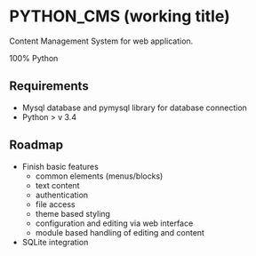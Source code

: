 PYTHON_CMS (working title)
====

Content Management System for web application.

100% Python

Requirements
---
* Mysql database and pymysql library for database connection
* Python > v 3.4

Roadmap
---
* Finish basic features
    * common elements (menus/blocks)
    * text content
    * authentication
    * file access
    * theme based styling
    * configuration and editing via web interface
    * module based handling of editing and content
* SQLite integration